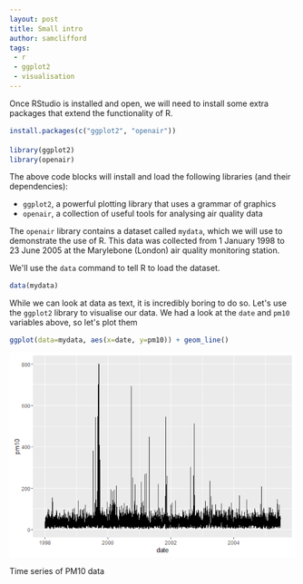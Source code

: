 ```yaml
---
layout: post
title: Small intro
author: samclifford
tags: 
 - r
 - ggplot2
 - visualisation
---
```


Once RStudio is installed and open, we will need to install some extra packages that extend the functionality of R.

``` r
install.packages(c("ggplot2", "openair"))

library(ggplot2)
library(openair)
```

The above code blocks will install and load the following libraries (and their dependencies):

-   `ggplot2`, a powerful plotting library that uses a grammar of graphics
-   `openair`, a collection of useful tools for analysing air quality data

The `openair` library contains a dataset called `mydata`, which we will use to demonstrate the use of R. This data was collected from 1 January 1998 to 23 June 2005 at the Marylebone (London) air quality monitoring station.

We'll use the `data` command to tell R to load the dataset.

``` r
data(mydata)
```

While we can look at data as text, it is incredibly boring to do so. Let's use the `ggplot2` library to visualise our data. We had a look at the `date` and `pm10` variables above, so let's plot them

``` r
ggplot(data=mydata, aes(x=date, y=pm10)) + geom_line()
```

<img src="/assets/small_files/figure-markdown_github/unnamed-chunk-4-1.png" alt="Time series of PM10 data"  />
<p class="caption">
Time series of PM10 data
</p>